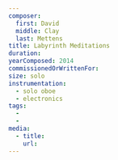 ```yaml
---
composer:
  first: David
  middle: Clay
  last: Mettens
title: Labyrinth Meditations
duration:
yearComposed: 2014
commissionedOrWrittenFor:
size: solo
instrumentation:
  - solo oboe
  - electronics
tags:
  -
  -
media:
  - title:
    url:
---
```

